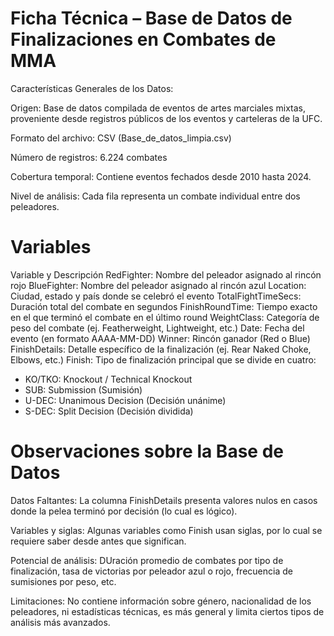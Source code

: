 # Ficha Técnica – Base de Datos de Finalizaciones en Combates de MMA

Características Generales de los Datos: 

Origen: Base de datos compilada de eventos de artes marciales mixtas, proveniente desde registros públicos de los eventos y carteleras de la UFC.

Formato del archivo: CSV (Base_de_datos_limpia.csv)

Número de registros: 6.224 combates

Cobertura temporal: Contiene eventos fechados desde 2010 hasta 2024.

Nivel de análisis: Cada fila representa un combate individual entre dos peleadores.

# Variables 

Variable	y    Descripción
RedFighter: 	Nombre del peleador asignado al rincón rojo
BlueFighter:	Nombre del peleador asignado al rincón azul
Location:   	Ciudad, estado y país donde se celebró el evento
TotalFightTimeSecs: 	Duración total del combate en segundos
FinishRoundTime:        Tiempo exacto en el que terminó el combate en el último round
WeightClass:        	Categoría de peso del combate (ej. Featherweight, Lightweight, etc.)
Date:               	Fecha del evento (en formato AAAA-MM-DD)
Winner:             	Rincón ganador (Red o Blue)
FinishDetails:      	Detalle específico de la finalización (ej. Rear Naked Choke, Elbows, etc.)
Finish:	Tipo de finalización principal que se divide en cuatro:
- KO/TKO: Knockout / Technical Knockout
- SUB: Submission (Sumisión)
- U-DEC: Unanimous Decision (Decisión unánime)
- S-DEC: Split Decision (Decisión dividida)

# Observaciones sobre la Base de Datos

Datos Faltantes: La columna FinishDetails presenta valores nulos en casos donde la pelea terminó por decisión (lo cual es lógico).

Variables y siglas: Algunas variables como Finish usan siglas, por lo cual se requiere saber desde antes que significan. 

Potencial de análisis: DUración promedio de combates por tipo de finalización, tasa de victorias por peleador azul o rojo, frecuencia de sumisiones por peso, etc.

Limitaciones: No contiene información sobre género, nacionalidad de los peleadores, ni estadísticas técnicas, es más general y limita ciertos tipos de análisis más avanzados.